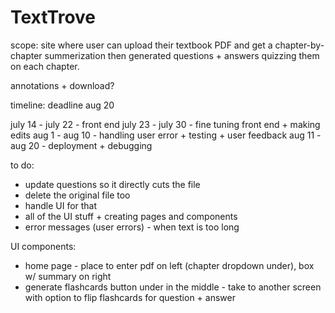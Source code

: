 # TextTrove 

scope: site where user can upload their textbook PDF and get a chapter-by-chapter summerization then generated questions + answers quizzing them on each chapter. 

annotations + download?

timeline: deadline aug 20 

july 14 - july 22 - front end 
july 23 - july 30 - fine tuning front end + making edits 
aug 1 - aug 10 - handling user error + testing + user feedback 
aug 11 - aug 20 - deployment + debugging

to do: 
- update questions so it directly cuts the file 
- delete the original file too 
- handle UI for that 
- all of the UI stuff + creating pages and components 
- error messages (user errors) - when text is too long 


UI components: 
- home page - place to enter pdf on left (chapter dropdown under), box w/ summary on right 
- generate flashcards button under in the middle - take to another screen with option to flip flashcards for question + answer 